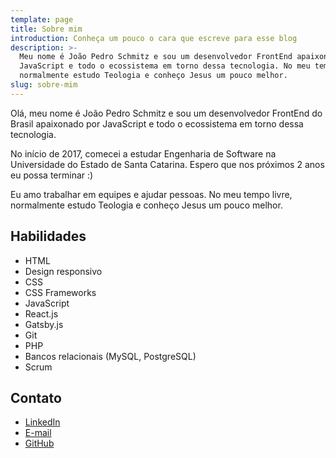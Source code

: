 ```yaml
---
template: page
title: Sobre mim
introduction: Conheça um pouco o cara que escreve para esse blog
description: >-
  Meu nome é João Pedro Schmitz e sou um desenvolvedor FrontEnd apaixonado por
  JavaScript e todo o ecossistema em torno dessa tecnologia. No meu tempo livre,
  normalmente estudo Teologia e conheço Jesus um pouco melhor.
slug: sobre-mim
---
```

Olá, meu nome é João Pedro Schmitz e sou um desenvolvedor FrontEnd do Brasil apaixonado por JavaScript e todo o ecossistema em torno dessa tecnologia.

No início de 2017, comecei a estudar Engenharia de Software na Universidade do Estado de Santa Catarina. Espero que nos próximos 2 anos eu possa terminar :)

Eu amo trabalhar em equipes e ajudar pessoas. No meu tempo livre, normalmente estudo Teologia e conheço Jesus um pouco melhor.

## Habilidades

- HTML
- Design responsivo
- CSS
- CSS Frameworks
- JavaScript
- React.js
- Gatsby.js
- Git
- PHP
- Bancos relacionais (MySQL, PostgreSQL)
- Scrum

## Contato

- [LinkedIn](https://www.linkedin.com/in/jpedroschmitz/)
- [E-mail](mailto:jpedroschmitz@hotmail.com)
- [GitHub](https://github.com/jpedroschmitz)
